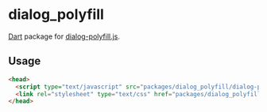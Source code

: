 # dialog_polyfill

[Dart](https://www.dartlang.org/) package for
[dialog-polyfill.js](https://github.com/GoogleChrome/dialog-polyfill).

## Usage

```html
<head>
  <script type="text/javascript" src="packages/dialog_polyfill/dialog-polyfill.js"></script>
  <link rel="stylesheet" type="text/css" href="packages/dialog_polyfill/dialog-polyfill.css"/>
</head>
```
